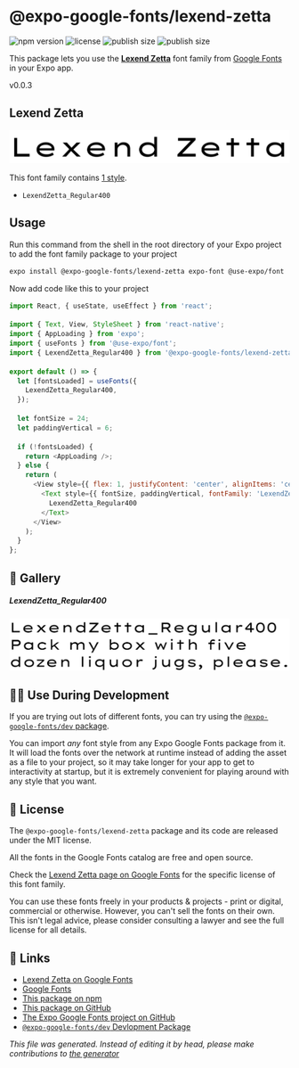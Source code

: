 # @expo-google-fonts/lexend-zetta

![npm version](https://flat.badgen.net/npm/v/@expo-google-fonts/lexend-zetta)
![license](https://flat.badgen.net/github/license/expo/google-fonts)
![publish size](https://flat.badgen.net/packagephobia/install/@expo-google-fonts/lexend-zetta)
![publish size](https://flat.badgen.net/packagephobia/publish/@expo-google-fonts/lexend-zetta)

This package lets you use the [**Lexend Zetta**](https://fonts.google.com/specimen/Lexend+Zetta) font family from [Google Fonts](https://fonts.google.com/) in your Expo app.

v0.0.3

## Lexend Zetta

![Lexend Zetta](./font-family.png)

This font family contains [1 style](#gallery).

- `LexendZetta_Regular400`

## Usage

Run this command from the shell in the root directory of your Expo project to add the font family package to your project
```sh
expo install @expo-google-fonts/lexend-zetta expo-font @use-expo/font
```

Now add code like this to your project
```js
import React, { useState, useEffect } from 'react';

import { Text, View, StyleSheet } from 'react-native';
import { AppLoading } from 'expo';
import { useFonts } from '@use-expo/font';
import { LexendZetta_Regular400 } from '@expo-google-fonts/lexend-zetta';

export default () => {
  let [fontsLoaded] = useFonts({
    LexendZetta_Regular400,
  });

  let fontSize = 24;
  let paddingVertical = 6;

  if (!fontsLoaded) {
    return <AppLoading />;
  } else {
    return (
      <View style={{ flex: 1, justifyContent: 'center', alignItems: 'center' }}>
        <Text style={{ fontSize, paddingVertical, fontFamily: 'LexendZetta_Regular400' }}>
          LexendZetta_Regular400
        </Text>
      </View>
    );
  }
};

```

## 🔡 Gallery

##### LexendZetta_Regular400
![LexendZetta_Regular400](./e6de0f389e45c6725bfc8b444ce22b404d8ef5f4649f41b979fdf5cb1125dfd1.ttf.png)


## 👩‍💻 Use During Development

If you are trying out lots of different fonts, you can try using the [`@expo-google-fonts/dev` package](https://github.com/expo/google-fonts/tree/master/font-packages/dev#readme).

You can import *any* font style from any Expo Google Fonts package from it. It will load the fonts
over the network at runtime instead of adding the asset as a file to your project, so it may take longer
for your app to get to interactivity at startup, but it is extremely convenient
for playing around with any style that you want.

## 📖 License

The `@expo-google-fonts/lexend-zetta` package and its code are released under the MIT license.

All the fonts in the Google Fonts catalog are free and open source.

Check the [Lexend Zetta page on Google Fonts](https://fonts.google.com/specimen/Lexend+Zetta) for the specific license of this font family.

You can use these fonts freely in your products & projects - print or digital, commercial or otherwise. However, you can't sell the fonts on their own. This isn't legal advice, please consider consulting a lawyer and see the full license for all details.

## 🔗 Links

- [Lexend Zetta on Google Fonts](https://fonts.google.com/specimen/Lexend+Zetta)
- [Google Fonts](https://fonts.google.com/)
- [This package on npm](https://www.npmjs.com/package/@expo-google-fonts/lexend-zetta)
- [This package on GitHub](https://github.com/expo/google-fonts/tree/master/font-packages/lexend-zetta)
- [The Expo Google Fonts project on GitHub](https://github.com/expo/google-fonts)
- [`@expo-google-fonts/dev` Devlopment Package](https://github.com/expo/google-fonts/tree/master/font-packages/dev)


*This file was generated. Instead of editing it by head, please make contributions to [the generator](https://github.com/expo/google-fonts/tree/master/packages/generator)*
